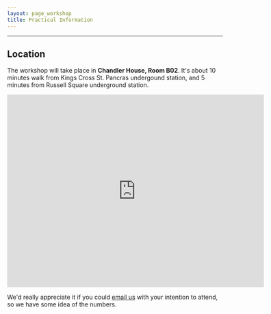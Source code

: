 ```yaml
---
layout: page_workshop
title: Practical Information
---
```


<hr>

## Location

The workshop will take place in **Chandler House, Room B02**. It's about 10 minutes walk from Kings Cross St. Pancras undergound station, and 5 minutes from Russell Square underground station.

<iframe width="600" height="450" frameborder="0" style="border:0" src="https://www.google.com/maps/embed/v1/place?q=Chandler%20House%2C%20London%2C%20United%20Kingdom&key=AIzaSyB1fAM9hkRoU6aHu4PFGV7r2brl1KStW2A" allowfullscreen></iframe>

<p>
We'd really appreciate it if you could <a href="mailto:patrick.d.elliott@gmail.com,ezekiel.panitz@gmail.com">email us</a> with your intention to attend, so we have some idea of the numbers.
</p>
